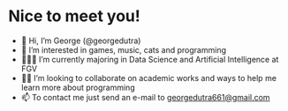 # Nice to meet you!
- 👋 Hi, I’m George (@georgedutra)
- 👀 I’m interested in games, music, cats and programming
- 👨🏼‍🎓 I’m currently majoring in Data Science and Artificial Intelligence at FGV
- 🤝🏼 I’m looking to collaborate on academic works and ways to help me learn more about programming
- 📫 To contact me just send an e-mail to georgedutra661@gmail.com

<!---
georgedutra/georgedutra is a ✨ special ✨ repository because its `README.md` (this file) appears on your GitHub profile.
You can click the Preview link to take a look at your changes.
--->
